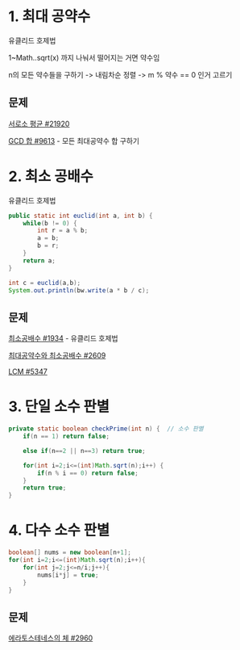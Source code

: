 # 1. 최대 공약수

유클리드 호제법

1~Math..sqrt(x) 까지 나눠서 떨어지는 거면 약수임

n의 모든 약수들을 구하기 -> 내림차순 정렬 -> m % 약수 == 0 인거 고르기  



## 문제

[서로소 평균 #21920](https://www.acmicpc.net/problem/21920)

[GCD 합 #9613](https://www.acmicpc.net/problem/9613) - 모든 최대공약수 합 구하기

# 2. 최소 공배수

유클리드 호제법

```java
public static int euclid(int a, int b) {
    while(b != 0) {
        int r = a % b;
        a = b;
        b = r;
    }
    return a;
}

int c = euclid(a,b);
System.out.println(bw.write(a * b / c);
```



## 문제

[최소공배수 #1934](https://www.acmicpc.net/problem/1934) - 유클리드 호제법

[최대공약수와 최소공배수 #2609](https://www.acmicpc.net/problem/2609) 

[LCM #5347](https://www.acmicpc.net/problem/5347) 

# 3. 단일 소수 판별

```java
private static boolean checkPrime(int n) {	// 소수 판별
    if(n == 1) return false;

    else if(n==2 || n==3) return true;

    for(int i=2;i<=(int)Math.sqrt(n);i++) {
        if(n % i == 0) return false; 
    }
    return true;
}
```



# 4. 다수 소수 판별

```java
boolean[] nums = new boolean[n+1];
for(int i=2;i<=(int)Math.sqrt(n);i++){
    for(int j=2;j<=n/i;j++){
        nums[i*j] = true;
    }
}
```

## 문제

[에라토스테네스의 체 #2960](https://www.acmicpc.net/problem/2960)

